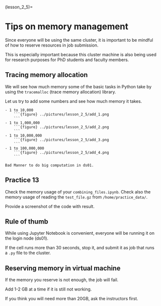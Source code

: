 (lesson_2_5)=
# Tips on memory management
Since everyone will be using the same cluster, it is important to be mindful of how to reserve resources in job submission.

This is especially important because this cluster machine is also being used for research purposes for PhD students and faculty members.


## Tracing memory allocation
We will see how much memory some of the basic tasks in Python take by using the `tracemalloc` (trace memory allocation) library.

Let us try to add some numbers and see how much memory it takes.

````{admonition} Adding Numbers
- 1 to 10,000
    ```{figure} ../pictures/lesson_2_5/add_1.png
    ```
- 1 to 1,000,000
    ```{figure} ../pictures/lesson_2_5/add_2.png
    ```
- 1 to 10,000,000
    ```{figure} ../pictures/lesson_2_5/add_3.png
    ```
- 1 to 100,000,000
    ```{figure} ../pictures/lesson_2_5/add_4.png
    ```
````

```{warning}
Bad Manner to do big computation in ds01.
```

## Practice 13
Check the memory usage of your `combining_files.ipynb`. Check also the memory usage of reading the
`test_file.gz` from `/home/practice_data/`.

Provide a screenshot of the code with result.

## Rule of thumb
While using Jupyter Notebook is convenient, everyone will be running it on the login node (ds01).

If the cell runs more than 30 seconds, stop it, and submit it as job that runs a `.py`  file to the cluster.

## Reserving memory in virtual machine
If the memory you reserve is not enough, the job will fail.

Add 1-2 GB at a time if it is still not working.

If you think you will need more than 20GB, ask the instructors first.